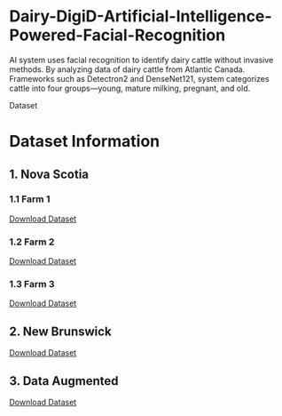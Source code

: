 # Dairy-DigiD-Artificial-Intelligence-Powered-Facial-Recognition
AI system uses facial recognition to identify dairy cattle without invasive methods. By analyzing data of dairy cattle from Atlantic Canada. Frameworks such as Detectron2 and DenseNet121, system categorizes cattle into four groups—young, mature milking, pregnant, and old.

Dataset
# Dataset Information

## 1. Nova Scotia
### 1.1 Farm 1
[Download Dataset](https://drive.google.com/drive/folders/1VoDGQ6WPmG-HLJjzjWHLn_Uhqe0mdPOZ?usp=sharing)

### 1.2 Farm 2
[Download Dataset](https://drive.google.com/drive/folders/1QWqROoc4z5tMsnYT5vRA-YVCt25effm2?usp=sharing)

### 1.3 Farm 3
[Download Dataset](https://drive.google.com/drive/folders/1rGhal3n977WavxIuNX7-atjmhGy709Qn?usp=sharing)

## 2. New Brunswick
[Download Dataset](https://drive.google.com/drive/folders/1k1WMGvyeK8Fag-pKIbqtvIdSznRDHjXv?usp=sharing)

## 3. Data Augmented
[Download Dataset](https://drive.google.com/drive/folders/1gd-_bad-BxDSjtyUpbWjbbuNmE0F5eLq?usp=sharing)
